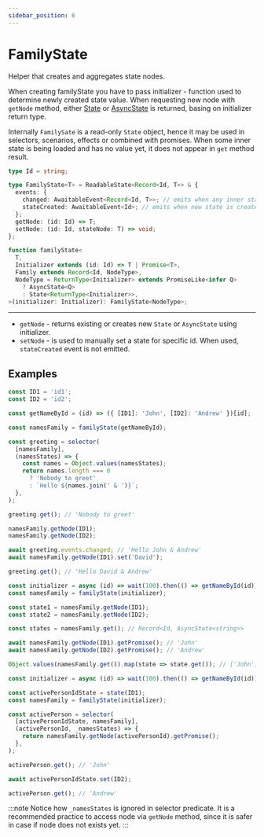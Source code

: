 ```yaml
---
sidebar_position: 6
---
```


# FamilyState

Helper that creates and aggregates state nodes.

When creating familyState you have to pass initializer - function used to determine newly created state value.
When requesting new node with `getNode` method, either [State](/state) or [AsyncState](/async-state) is returned, basing on initializer return type.

Internally `FamilySate` is a read-only `State` object, hence it may be used in selectors, scenarios, effects or combined with promises. When some inner state is being loaded and has no value yet, it does not appear in `get` method result.

```ts
type Id = string;

type FamilyState<T> = ReadableState<Record<Id, T>> & {
  events: {
    changed: AwaitableEvent<Record<Id, T>>; // emits when any inner state emits `changed` event
    stateCreated: AwaitableEvent<Id>; // emits when new state is created with `getNode` method
  };
  getNode: (id: Id) => T;
  setNode: (id: Id, stateNode: T) => void;
};

function familyState<
  T,
  Initializer extends (id: Id) => T | Promise<T>,
  Family extends Record<Id, NodeType>,
  NodeType = ReturnType<Initializer> extends PromiseLike<infer Q>
    ? AsyncState<Q>
    : State<ReturnType<Initializer>>,
>(initializer: Initializer): FamilyState<NodeType>;
```

---

* `getNode` - returns existing or creates new `State` or `AsyncState` using initializer.
* `setNode` - is used to manually set a state for specific id. When used, `stateCreated` event is not emitted.


## Examples

```ts title="Family of sync states"
const ID1 = 'id1';
const ID2 = 'id2';

const getNameById = (id) => ({ [ID1]: 'John', [ID2]: 'Andrew' })[id];

const namesFamily = familyState(getNameById);

const greeting = selector(
  [namesFamily],
  (namesStates) => {
    const names = Object.values(namesStates);
    return names.length === 0
      ? 'Nobody to greet'
      : `Hello ${names.join(' & ')}`;
  },
);

greeting.get(); // 'Nobody to greet'

namesFamily.getNode(ID1);
namesFamily.getNode(ID2);

await greeting.events.changed; // 'Hello John & Andrew'
await namesFamily.getNode(ID1).set('David');

greeting.get(); // 'Hello David & Andrew'
```


```ts title="Family of async states"
const initializer = async (id) => wait(100).then(() => getNameById(id));
const namesFamily = familyState(initializer);

const state1 = namesFamily.getNode(ID1);
const state2 = namesFamily.getNode(ID2);

const states = namesFamily.get(); // Record<Id, AsyncState<string>>

await namesFamily.getNode(ID1).getPromise(); // 'John'
await namesFamily.getNode(ID2).getPromise(); // 'Andrew'

Object.values(namesFamily.get()).map(state => state.get()); // ['John', 'Andrew']
```

```ts title="Async family usage with selector"
const initializer = async (id) => wait(100).then(() => getNameById(id));

const activePersonIdState = state(ID1);
const namesFamily = familyState(initializer);

const activePerson = selector(
  [activePersonIdState, namesFamily],
  (activePersonId, _namesStates) => {
    return namesFamily.getNode(activePersonId).getPromise();
  },
);

activePerson.get(); // 'John'

await activePersonIdState.set(ID2);

activePerson.get(); // 'Andrew'
```

:::note
Notice how `_namesStates` is ignored in selector predicate. It is a recommended practice to access node via `getNode` method, since it is safer in case if node does not exists yet.
:::
